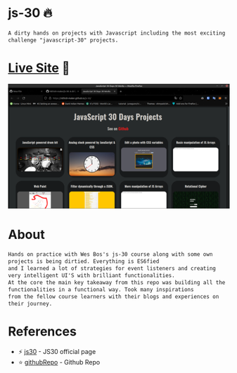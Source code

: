 # js-30 :fire:

```
A dirty hands on projects with Javascript including the most exciting challenge "javascript-30" projects.
```

# [Live Site](https://nithish-maker.github.io/js-30/) :rocket:
  
<img src="js-30.png" alt="output-img" />

# About 

```
Hands on practice with Wes Bos's js-30 course along with some own projects is being dirtied. Everything is ES6fied 
and I learned a lot of strategies for event listeners and creating very intelligent UI'S with brilliant functionalities.
At the core the main key takeaway from this repo was building all the functionalities in a functional way. Took many inspirations
from the fellow course learners with their blogs and experiences on their journey.
```

# References

* ⚡ [js30](https://javascript30.com/) - JS30 official page 
* :star: [githubRepo](https://github.com/wesbos/JavaScript30) - Github Repo 

